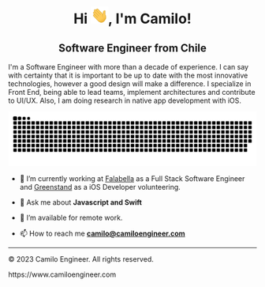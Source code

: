<div align="center">
<h1 align="center">Hi <img width="35" src="https://github.com/camiloengineer/camiloengineer/blob/main/resources/img/waving.gif">, I'm Camilo!</h1>
  <h2 align="center">Software Engineer from Chile</h2>
<p align="left">I'm a Software Engineer with more than a decade of experience. I can say with certainty that it is important to be up to date with the most innovative technologies, however a good design will make a difference. I specialize in Front End, being able to lead teams, implement architectures and contribute to UI/UX. Also, I am doing research in native app development with iOS.</p>
</div>

<div align="center">
  <img  src="https://github.com/camiloengineer/camiloengineer/blob/main/resources/img/grid-snake.svg"
       alt="snake" />
</div>

- 🔭 I’m currently working at <a href="https://www.linkedin.com/company/saci-falabella/mycompany/" target="blank">Falabella</a> as a Full Stack Software Engineer and <a href="https://apps.apple.com/us/app/greenstand-treetracker/id1554174094" target="blank">Greenstand</a> as a iOS Developer volunteering.

- 💬 Ask me about **Javascript and Swift**

- 🤝 I’m available for remote work.

- 📫 How to reach me **camilo@camiloengineer.com**

-----
<p> © 2023 Camilo Engineer. All rights reserved.</p>
<p>https://www.camiloengineer.com</p>
